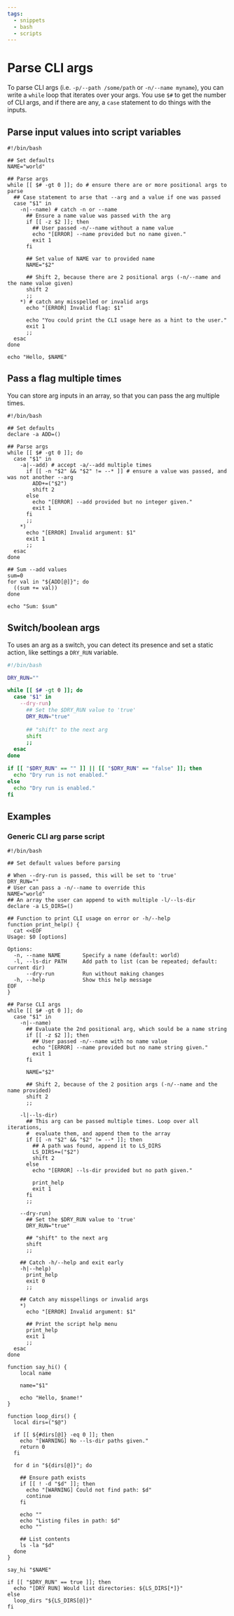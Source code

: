 ```yaml
---
tags:
  - snippets
  - bash
  - scripts
---
```


# Parse CLI args

To parse CLI args (i.e. `-p/--path /some/path` or `-n/--name myname`), you can write a `while` loop that iterates over your args. You use `$#` to get the number of CLI args, and if there are any, a `case` statement to do things with the inputs.

## Parse input values into script variables

```shell title="Parse CLI args" linenums="1"
#!/bin/bash

## Set defaults
NAME="world"

## Parse args
while [[ $# -gt 0 ]]; do # ensure there are or more positional args to parse
  ## Case statement to arse that --arg and a value if one was passed
  case "$1" in
    -n|--name) # catch -n or --name
      ## Ensure a name value was passed with the arg
      if [[ -z $2 ]]; then
        ## User passed -n/--name without a name value
        echo "[ERROR] --name provided but no name given."
        exit 1
      fi

      ## Set value of NAME var to provided name
      NAME="$2"

      ## Shift 2, because there are 2 positional args (-n/--name and the name value given)
      shift 2
      ;;
    *) # catch any misspelled or invalid args
      echo "[ERROR] Invalid flag: $1"

      echo "You could print the CLI usage here as a hint to the user."
      exit 1
      ;;
  esac
done

echo "Hello, $NAME"

```

## Pass a flag multiple times

You can store arg inputs in an array, so that you can pass the arg multiple times.

```shell title="Parse flag multiple times" linenums="1"
#!/bin/bash

## Set defaults
declare -a ADD=()

## Parse args
while [[ $# -gt 0 ]]; do
  case "$1" in
    -a|--add) # accept -a/--add multiple times
      if [[ -n "$2" && "$2" != --* ]] # ensure a value was passed, and was not another --arg
        ADD+=("$2")
        shift 2
      else
        echo "[ERROR] --add provided but no integer given."
        exit 1
      fi
      ;;
    *)
      echo "[ERROR] Invalid argument: $1"
      exit 1
      ;;
  esac
done

## Sum --add values
sum=0
for val in "${ADD[@]}"; do
  ((sum += val))
done

echo "Sum: $sum"

```

## Switch/boolean args

To uses an arg as a switch, you can detect its presence and set a static action, like settings a `DRY_RUN` variable.

```bash title="Dry run switch example" linenums="1"
#!/bin/bash

DRY_RUN=""

while [[ $# -gt 0 ]]; do
  case "$1" in
    --dry-run)
      ## Set the $DRY_RUN value to 'true'
      DRY_RUN="true"
      
      ## "shift" to the next arg
      shift
      ;;
  esac
done

if [[ "$DRY_RUN" == "" ]] || [[ "$DRY_RUN" == "false" ]]; then
  echo "Dry run is not enabled."
else
  echo "Dry run is enabled."
fi

```

## Examples

### Generic CLI arg parse script

```shell title="Bash parse CLI args" linenums="1"
#!/bin/bash

## Set default values before parsing

# When --dry-run is passed, this will be set to 'true'
DRY_RUN=""
# User can pass a -n/--name to override this
NAME="world"
## An array the user can append to with multiple -l/--ls-dir
declare -a LS_DIRS=()

## Function to print CLI usage on error or -h/--help
function print_help() {
  cat <<EOF
Usage: $0 [options]

Options:
  -n, --name NAME       Specify a name (default: world)
  -l, --ls-dir PATH     Add path to list (can be repeated; default: current dir)
      --dry-run         Run without making changes
  -h, --help            Show this help message
EOF
}

## Parse CLI args
while [[ $# -gt 0 ]]; do
  case "$1" in
    -n|--name)
      ## Evaluate the 2nd positional arg, which sould be a name string
      if [[ -z $2 ]]; then
        ## User passed -n/--name with no name value
        echo "[ERROR] --name provided but no name string given."
        exit 1
      fi

      NAME="$2"

      ## Shift 2, because of the 2 position args (-n/--name and the name provided)
      shift 2
      ;;

    -l|--ls-dir)
      ## This arg can be passed multiple times. Loop over all iterations,
      #  evaluate them, and append them to the array
      if [[ -n "$2" && "$2" != --* ]]; then
        ## A path was found, append it to LS_DIRS
        LS_DIRS+=("$2")
        shift 2
      else
        echo "[ERROR] --ls-dir provided but no path given."

        print_help
        exit 1
      fi
      ;;

    --dry-run)
      ## Set the $DRY_RUN value to 'true'
      DRY_RUN="true"
      
      ## "shift" to the next arg
      shift
      ;;

    ## Catch -h/--help and exit early
    -h|--help)
      print_help
      exit 0
      ;;
    
    ## Catch any misspellings or invalid args
    *)
      echo "[ERROR] Invalid argument: $1"

      ## Print the script help menu
      print_help
      exit 1
      ;;
  esac
done

function say_hi() {
    local name

    name="$1"

    echo "Hello, $name!"
}

function loop_dirs() {
  local dirs=("$@")

  if [[ ${#dirs[@]} -eq 0 ]]; then
    echo "[WARNING] No --ls-dir paths given."
    return 0
  fi

  for d in "${dirs[@]}"; do
    
    ## Ensure path exists
    if [[ ! -d "$d" ]]; then
      echo "[WARNING] Could not find path: $d"
      continue
    fi

    echo ""
    echo "Listing files in path: $d"
    echo ""

    ## List contents
    ls -la "$d"
  done
}

say_hi "$NAME"

if [[ "$DRY_RUN" == true ]]; then
  echo "[DRY RUN] Would list directories: ${LS_DIRS[*]}"
else
  loop_dirs "${LS_DIRS[@]}"
fi

```
